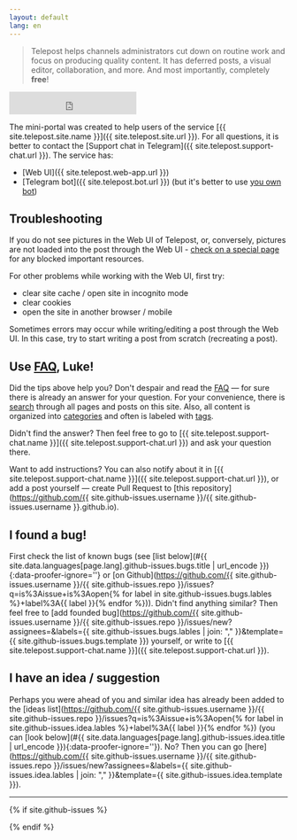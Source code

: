 ```yaml
---
layout: default
lang: en
---
```


> Telepost helps channels administrators cut down on routine work and focus on producing quality content. It has deferred posts, a visual editor, collaboration, and more. And most importantly, completely **free**!

<iframe class="status-page" src="https://telepost.instatus.com/embed-status/light-sm" width="230" height="41" frameBorder="0" scrolling="no" style="border: none;"></iframe>

The mini-portal was created to help users of the service [{{ site.telepost.site.name }}]({{ site.telepost.site.url }}). For all questions, it is better to contact the [Support chat in Telegram]({{ site.telepost.support-chat.url }}). The service has:

* [Web UI]({{ site.telepost.web-app.url }})
* [Telegram bot]({{ site.telepost.bot.url }}) (but it's better to use [you own bot](_posts/2019-04-26-personal-bot-for-telepost.md))

## Troubleshooting

If you do not see pictures in the Web UI of Telepost, or, conversely, pictures are not loaded into the post through the Web UI - [check on a special page](_pages/check.md) for any blocked important resources.

For other problems while working with the Web UI, first try:

* clear site cache / open site in incognito mode
* clear cookies
* open the site in another browser / mobile

Sometimes errors may occur while writing/editing a post through the Web UI. In this case, try to start writing a post from scratch (recreating a post).

## Use [FAQ](_pages/faq.md), Luke!

Did the tips above help you? Don't despair and read the [FAQ](_pages/faq.md) — for sure there is already an answer for your question. For your convenience, there is [search](_pages/search.md) through all pages and posts on this site. Also, all content is organized into [categories](_pages/categories.md) and often is labeled with [tags](_pages/tags.md).

Didn't find the answer? Then feel free to go to [{{ site.telepost.support-chat.name }}]({{ site.telepost.support-chat.url }}) and ask your question there.

<!-- markdownlint-disable-next-line -->
Want to add instructions? You can also notify about it in [{{ site.telepost.support-chat.name }}]({{ site.telepost.support-chat.url }}), or add a post yourself — create Pull Request to [this repository](https://github.com/{{ site.github-issues.username }}/{{ site.github-issues.username }}.github.io).

## I found a bug!

<!-- markdownlint-disable-next-line -->
First check the list of known bugs (see [list below](#{{ site.data.languages[page.lang].github-issues.bugs.title | url_encode }}){:data-proofer-ignore=''} or [on Github](https://github.com/{{ site.github-issues.username }}/{{ site.github-issues.repo }}/issues?q=is%3Aissue+is%3Aopen{% for label in site.github-issues.bugs.lables %}+label%3A{{ label }}{% endfor %})). Didn't find anything similar? Then feel free to [add founded bug](https://github.com/{{ site.github-issues.username }}/{{ site.github-issues.repo }}/issues/new?assignees=&labels={{ site.github-issues.bugs.lables | join: "," }}&template={{ site.github-issues.bugs.template }}) yourself, or write to [{{ site.telepost.support-chat.name }}]({{ site.telepost.support-chat.url }}).

## I have an idea / suggestion

<!-- markdownlint-disable-next-line -->
Perhaps you were ahead of you and similar idea has already been added to the [ideas list](https://github.com/{{ site.github-issues.username }}/{{ site.github-issues.repo }}/issues?q=is%3Aissue+is%3Aopen{% for label in site.github-issues.idea.lables %}+label%3A{{ label }}{% endfor %}) (you can [look below](#{{ site.data.languages[page.lang].github-issues.idea.title | url_encode }}){:data-proofer-ignore=''}). No? Then you can go [here](https://github.com/{{ site.github-issues.username }}/{{ site.github-issues.repo }}/issues/new?assignees=&labels={{ site.github-issues.idea.lables | join: "," }}&template={{ site.github-issues.idea.template }}).

---

{% if site.github-issues %}
<script src="{{ site.baseurl }}/assets/jquery-3.5.1.min.js" type="text/javascript"></script>
<script src="{{ site.baseurl }}/assets/github-issues.js" type="text/javascript"></script>

<div class="github-issues"></div>
<script>
  githubIssues(
    "{{ site.github-issues.username }}",
    "{{ site.github-issues.repo }}",
    "{{ site.github-issues.bugs.state }}",
    {{ site.github-issues.bugs.lables | jsonify }},
    "{{ site.data.languages[page.lang].github-issues.bugs.title }}"
  );

  githubIssues(
    "{{ site.github-issues.username }}",
    "{{ site.github-issues.repo }}",
    "{{ site.github-issues.idea.state }}",
    {{ site.github-issues.idea.lables | jsonify }},
    "{{ site.data.languages[page.lang].github-issues.idea.title }}"
  );
</script>
{% endif %}
